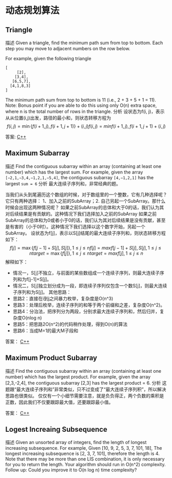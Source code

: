 # 动态规划算法 #

## Triangle ##

描述
Given a triangle, find the minimum path sum from top to bottom. Each step you may move to adjacent numbers on the row below.

For example, given the following triangle

``` cpp-objdump
[
     [2],
    [3,4],
   [6,5,7],
  [4,1,8,3]
]
```

The minimum path sum from top to bottom is 11 (i.e., 2 + 3 + 5 + 1 = 11).
Note: Bonus point if you are able to do this using only O(n) extra space, where n is the total number of rows in the triangle.
分析
设状态为f(i, j)，表示从从位置(i,j)出发，路径的最小和，则状态转移方程为
$$ f(i,j)=\min\left\{f(i+1,j),f(i+1,j+1)\right\}+(i,j) f(i,j)=min{f(i+1,j),f(i+1,j+1)}+(i,j) $$

答案: [C++](code/13.1.hpp)

## Maximum Subarray ##

描述
Find the contiguous subarray within an array (containing at least one number) which has the largest sum.
For example, given the array `[−2,1,−3,4,−1,2,1,−5,4]`, the contiguous subarray `[4,−1,2,1]` has the largest `sum = 6`
分析
最大连续子序列和，非常经典的题。

当我们从头到尾遍历这个数组的时候，对于数组里的一个整数，它有几种选择呢？它只有两种选择： 1、加入之前的SubArray；2. 自己另起一个SubArray。那什么时候会出现这两种情况呢？
如果之前SubArray的总体和大于0的话，我们认为其对后续结果是有贡献的。这种情况下我们选择加入之前的SubArray
如果之前SubArray的总体和为0或者小于0的话，我们认为其对后续结果是没有贡献，甚至是有害的（小于0时）。这种情况下我们选择以这个数字开始，另起一个SubArray。
设状态为f[j]，表示以S[j]结尾的最大连续子序列和，则状态转移方程如下：
$$ 
f[j] = \max\left\{f[j-1]+S[j],S[j]\right\}, 1 \leq j \leq nf[j]=max{f[j−1]+S[j],S[j]},1≤j≤n
target = \max\left\{f[j]\right\}, 1 \leq j \leq ntarget=max{f[j]},1≤j≤n
$$
解释如下：
- 情况一，S[j]不独立，与前面的某些数组成一个连续子序列，则最大连续子序列和为f[j-1]+S[j]。
- 情况二，S[j]独立划分成为一段，即连续子序列仅包含一个数S[j]，则最大连续子序列和为S[j]。
其他思路：
- 思路2：直接在i到j之间暴力枚举，复杂度是O(n^3)
- 思路3：处理后枚举，连续子序列的和等于两个前缀和之差，复杂度O(n^2)。
- 思路4：分治法，把序列分为两段，分别求最大连续子序列和，然后归并，复杂度O(nlog n)
- 思路5：把思路2O(n^2)的代码稍作处理，得到O(n)的算法
- 思路6：当成M=1的最大M子段和

答案： [C++](code/13.2.hpp)

## Maximum Product Subarray ##
描述
Find the contiguous subarray within an array (containing at least one number) which has
the largest product.
For example, given the array [2,3,-2,4], the contiguous subarray [2,3] has the largest
product = 6.
分析
这题跟“最大连续子序列和”非常类似，只不过变成了“最大连续子序列积”，所以解决思路也很类似。
仅仅有一个小细节需要注意，就是负负得正，两个负数的乘积是正数，因此我们不仅要跟踪最大值，还要跟踪最小值。

答案： [C++](code/13.3.hpp)

## Logest Increaing Subsequence ##

描述
Given an unsorted array of integers, find the length of longest increasing subsequence.
For example,
Given [10, 9, 2, 5, 3, 7, 101, 18],
The longest increasing subsequence is [2, 3, 7, 101], therefore the length is 4. 
Note that there may be more than one LIS combination, it is only necessary for you to
return the length.
Your algorithm should run in O(n^2) complexity.
Follow up: Could you improve it to O(n log n) time complexity?
